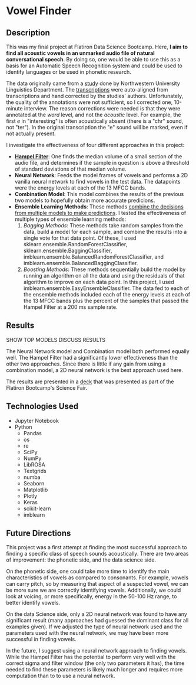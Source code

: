 # Vowel Finder 

## Description
This was my final project at Flatiron Data Science Bootcamp. Here, **I aim to find all acoustic vowels in an unmarked audio file of natural conversational speech**. By doing so, one would be able to use this as a basis for an Automatic Speech Recognition system and could be used to identify languages or be used in phonetic research. 

The data originally came from a [study](http://groups.linguistics.northwestern.edu/speech_comm_group/wildcat/) done by Northwestern University Linguistics Department. The [transcriptions](https://speechbox.linguistics.northwestern.edu/wildcat/#!/recordings) were auto-aligned from transcriptions and hand corrected by the studies' authors. Unfortunately, the quality of the annotations were not sufficient, so I corrected one, 10-minute interview. The reason corrections were needed is that they were annotated at the _word_ level, and not the _acoustic_ level. For example, the first _e_ in "interesting" is often acoustically absent (there is a "chr" sound, not "ter"). In the original transcription the "e" sound will be marked, even if not actually present.

I investigate the effectiveness of four different approaches in this project: 
- **[Hampel Filter](https://dsp.stackexchange.com/questions/26552/what-is-a-hampel-filter-and-how-does-it-work)**: One finds the median volume of a small section of the audio file, and determines if the sample in question is above a threshold of standard deviations of that median volume. 
- **Neural Network**: Feeds the model frames of vowels and performs a 2D vanilla neural network to find vowels in the test data. The datapoints were the energy levels at each of the 13 MFCC bands.
- **Combination Model**: This model combines the results of the previous two models to hopefully obtain more accurate predicions.
- **Ensemble Learning Methods**: These methods [combine the decisions from multiple models to make predictions](https://towardsdatascience.com/simple-guide-for-ensemble-learning-methods-d87cc68705a2). I tested the effectiveness of multiple types of ensemble learning methods:
    1. _Bagging Methods_: These methods take random samples from the data, build a model for each sample, and combine the results into a single vote for that data point. Of these, I used sklearn.ensemble.RandomForestClassifier, sklearn.ensemble.BaggingClassifier, imblearn.ensemble.BalancedRandomForestClassifier, and imblearn.ensemble.BalancedBaggingClassifier.
    2. _Boosting Methods_: These methods sequentially build the model by running an algorithm on all the data and using the residuals of that algorithm to improve on each data point. In this project, I used imblearn.ensemble.EasyEnsembleClassifier.
The data fed to each of the ensemble methods included each of the energy levels at each of the 13 MFCC bands plus the percent of the samples that passed the Hampel Filter at a 200 ms sample rate. 

## Results

SHOW TOP MODELS 
DISCUSS RESULTS 


The Neural Network model and Combination model both performed equally well. The Hampel Filter had a significantly lower effectiveness than the other two approaches. Since there is little if any gain from using a combination model, a 2D neural network is the best approach used here.

The results are presented in a [deck](https://docs.google.com/presentation/d/1E3h6cjbQvKEGE3kDF8XS36_IW0HKgu7hBuGMthUwPsc/edit?usp=sharing) that was presented as part of the Flatiron Bootcamp's Science Fair.

## Technologies Used
- Jupyter Notebook
- Python
    - Pandas
    - os
    - re
    - SciPy
    - NumPy
    - LibROSA 
    - Textgrids
    - numba
    - Seaborn
    - Matplotlib
    - Plotly
    - Keras
    - scikit-learn
    - imblearn

## Future Directions
This project was a first attempt at finding the most successful approach to finding a specific class of speech sounds acoustically. There are two areas of improvement: the phonetic side, and the data science side.

On the phonetic side, one could take more time to identify the main characteristics of vowels as compared to consonants. For example, vowels can carry pitch, so by measuring that aspect of a suspected vowel, we can be more sure we are correctly identifying vowels. Additionally, we could look at voicing, or more specifically, energy in the 50-100 Hz range, to better identify vowels.

On the data Science side, only a 2D neural network was found to have any significant result (many approaches had guessed the dominant class for all examples given). If we adjusted the type of neural network used and the parameters used with the neural network, we may have been more successful in finding vowels. 

In the future, I suggest using a neural network approach to finding vowels. While the Hampel Filter has the potential to perform very well with the correct sigma and filter window (the only two parameters it has), the time needed to find these parameters is likely much longer and requires more computation than to to use a neural network. 

